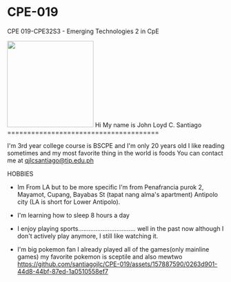 # CPE-019
CPE 019-CPE32S3 - Emerging Technologies 2 in CpE

<img src="https://github.com/santiagojlc/CPE-019/assets/157887590/4a4762b7-7f2a-474d-a392-fc94de40f81a" width="200" />
Hi My name is John Loyd C. Santiago
======================================

I'm 3rd year college course is BSCPE and I'm only 20 years old I like reading sometimes and my most favorite thing in the world is foods
You can contact me at [qjlcsantiago@tip.edu.ph](mailto:qjlcsantiago@tip.edu.ph)

HOBBIES
* Im From LA but to be more specific I'm from Penafrancia purok 2, Mayamot, Cupang, Bayabas St (tapat nang alma's apartment) Antipolo city (LA is short for Lower Antipolo).
  
* I'm learning how to sleep 8 hours a day
  
* I enjoy playing sports................................. well in the past now although I don't actively play anymore, I still like watching it.
  
* I'm big pokemon fan I already played all of the games(only mainline games) my favorite pokemon is sceptile and also mewtwo
https://github.com/santiagojlc/CPE-019/assets/157887590/0263d901-44d8-44bf-87ed-1a0510558ef7



